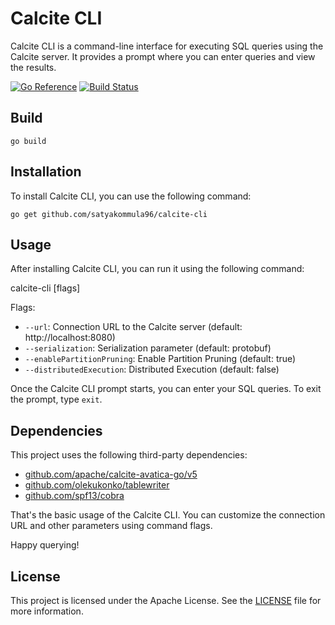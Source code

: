 <!--
{% comment %}
Licensed to the Apache Software Foundation (ASF) under one or more
contributor license agreements.  See the NOTICE file distributed with
this work for additional information regarding copyright ownership.
The ASF licenses this file to you under the Apache License, Version 2.0
(the "License"); you may not use this file except in compliance with
the License.  You may obtain a copy of the License at

http://www.apache.org/licenses/LICENSE-2.0

Unless required by applicable law or agreed to in writing, software
distributed under the License is distributed on an "AS IS" BASIS,
WITHOUT WARRANTIES OR CONDITIONS OF ANY KIND, either express or implied.
See the License for the specific language governing permissions and
limitations under the License.
{% endcomment %}
-->

# Calcite CLI

Calcite CLI is a command-line interface for executing SQL queries using the Calcite server. It provides a prompt where you can enter queries and view the results.

[![Go Reference](https://pkg.go.dev/badge/github.com/satyakommula96/calcite-cli.svg)](https://pkg.go.dev/github.com/satyakommula96/calcite-cli)
[![Build Status](https://github.com/satyakommula96/calcite-cli/actions/workflows/build.yml/badge.svg)](https://github.com/satyakommula96/calcite-cli)


## Build

```
go build
```

## Installation

To install Calcite CLI, you can use the following command:

```
go get github.com/satyakommula96/calcite-cli
```

## Usage

After installing Calcite CLI, you can run it using the following command:

calcite-cli [flags]


Flags:
- `--url`: Connection URL to the Calcite server (default: http://localhost:8080)
- `--serialization`: Serialization parameter (default: protobuf)
- `--enablePartitionPruning`: Enable Partition Pruning (default: true)
- `--distributedExecution`: Distributed Execution (default: false)

Once the Calcite CLI prompt starts, you can enter your SQL queries. To exit the prompt, type `exit`.

## Dependencies

This project uses the following third-party dependencies:
- [github.com/apache/calcite-avatica-go/v5](https://github.com/apache/calcite-avatica-go/v5)
- [github.com/olekukonko/tablewriter](https://github.com/olekukonko/tablewriter)
- [github.com/spf13/cobra](https://github.com/spf13/cobra)

That's the basic usage of the Calcite CLI. You can customize the connection URL and other parameters using command flags.

Happy querying!


## License

This project is licensed under the Apache License. See the [LICENSE](LICENSE) file for more information.
